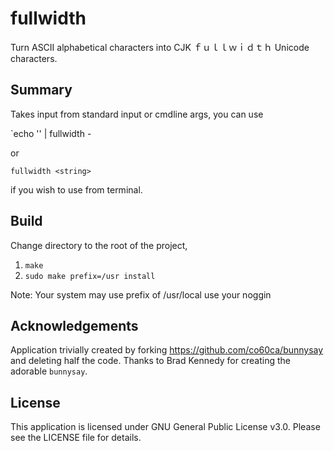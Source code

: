 # fullwidth

Turn ASCII alphabetical characters into CJK ｆｕｌｌｗｉｄｔｈ Unicode characters.

## Summary

Takes input from standard input or cmdline args, you can use

`echo '<string>' | fullwidth - 

or

`fullwidth <string>`

if you wish to use from terminal.

## Build

Change directory to the root of the project,

1. `make`
2. `sudo make prefix=/usr install`

Note: Your system may use prefix of /usr/local use your noggin

## Acknowledgements

Application trivially created by forking https://github.com/co60ca/bunnysay
and deleting half the code. Thanks to Brad Kennedy for creating the adorable
`bunnysay`.

## License

This application is licensed under GNU General Public License v3.0. Please see
the LICENSE file for details.

